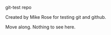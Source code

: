git-test repo

Created by Mike Rose for testing git and github.  

Move along. Nothing to see here.
